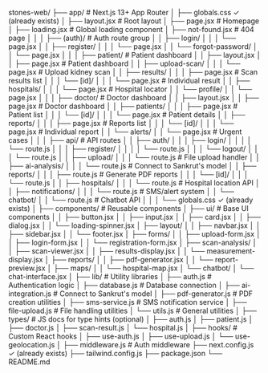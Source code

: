 stones-web/
├── app/                          # Next.js 13+ App Router
│   ├── globals.css              ✓ (already exists)
│   ├── layout.jsx               # Root layout
│   ├── page.jsx                 # Homepage
│   ├── loading.jsx              # Global loading component
│   ├── not-found.jsx            # 404 page
│   │
│   ├── (auth)/                  # Auth route group
│   │   ├── login/
│   │   │   └── page.jsx
│   │   ├── register/
│   │   │   └── page.jsx
│   │   └── forgot-password/
│   │       └── page.jsx
│   │
│   ├── patient/                 # Patient dashboard
│   │   ├── layout.jsx
│   │   ├── page.jsx             # Patient dashboard
│   │   ├── upload-scan/
│   │   │   └── page.jsx         # Upload kidney scan
│   │   ├── results/
│   │   │   ├── page.jsx         # Scan results list
│   │   │   └── [id]/
│   │   │       └── page.jsx     # Individual result
│   │   ├── hospitals/
│   │   │   └── page.jsx         # Hospital locator
│   │   └── profile/
│   │       └── page.jsx
│   │
│   ├── doctor/                  # Doctor dashboard
│   │   ├── layout.jsx
│   │   ├── page.jsx             # Doctor dashboard
│   │   ├── patients/
│   │   │   ├── page.jsx         # Patient list
│   │   │   └── [id]/
│   │   │       └── page.jsx     # Patient details
│   │   ├── reports/
│   │   │   ├── page.jsx         # Reports list
│   │   │   └── [id]/
│   │   │       └── page.jsx     # Individual report
│   │   └── alerts/
│   │       └── page.jsx         # Urgent cases
│   │
│   ├── api/                     # API routes
│   │   ├── auth/
│   │   │   ├── login/
│   │   │   │   └── route.js
│   │   │   ├── register/
│   │   │   │   └── route.js
│   │   │   └── logout/
│   │   │       └── route.js
│   │   ├── upload/
│   │   │   └── route.js         # File upload handler
│   │   ├── ai-analysis/
│   │   │   └── route.js         # Connect to Sankrut's model
│   │   ├── reports/
│   │   │   ├── route.js         # Generate PDF reports
│   │   │   └── [id]/
│   │   │       └── route.js
│   │   ├── hospitals/
│   │   │   └── route.js         # Hospital location API
│   │   ├── notifications/
│   │   │   └── route.js         # SMS/alert system
│   │   └── chatbot/
│   │       └── route.js         # Chatbot API
│   │
│   └── globals.css              ✓ (already exists)
│
├── components/                  # Reusable components
│   ├── ui/                      # Base UI components
│   │   ├── button.jsx
│   │   ├── input.jsx
│   │   ├── card.jsx
│   │   ├── dialog.jsx
│   │   └── loading-spinner.jsx
│   ├── layout/
│   │   ├── navbar.jsx
│   │   ├── sidebar.jsx
│   │   └── footer.jsx
│   ├── forms/
│   │   ├── upload-form.jsx
│   │   ├── login-form.jsx
│   │   └── registration-form.jsx
│   ├── scan-analysis/
│   │   ├── scan-viewer.jsx
│   │   ├── results-display.jsx
│   │   └── measurement-display.jsx
│   ├── reports/
│   │   ├── pdf-generator.jsx
│   │   └── report-preview.jsx
│   ├── maps/
│   │   └── hospital-map.jsx
│   └── chatbot/
│       └── chat-interface.jsx
│
├── lib/                         # Utility libraries
│   ├── auth.js                  # Authentication logic
│   ├── database.js              # Database connection
│   ├── ai-integration.js        # Connect to Sankrut's model
│   ├── pdf-generator.js         # PDF creation utilities
│   ├── sms-service.js           # SMS notification service
│   ├── file-upload.js           # File handling utilities
│   └── utils.js                 # General utilities
│
├── types/                       # JS docs for type hints (optional)
│   ├── auth.js
│   ├── patient.js
│   ├── doctor.js
│   ├── scan-result.js
│   └── hospital.js
│
├── hooks/                       # Custom React hooks
│   ├── use-auth.js
│   ├── use-upload.js
│   └── use-geolocation.js
│
├── middleware.js                # Auth middleware
├── next.config.js              ✓ (already exists)
├── tailwind.config.js
├── package.json
└── README.md